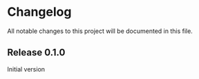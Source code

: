 # Changelog

All notable changes to this project will be documented in this file.

## Release 0.1.0

Initial version
